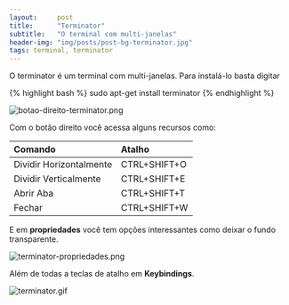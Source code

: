 ```yaml
---
layout:     post
title:      "Terminator"
subtitle:   "O terminal com multi-janelas"
header-img: "img/posts/post-bg-terminator.jpg"
tags: terminal, terminator
---
```


O terminator é um terminal com multi-janelas. Para instalá-lo basta digitar

{% highlight bash %}
sudo apt-get install terminator
{% endhighlight %}

<img src="{{ site.baseurl }}/img/posts/botao-direito-terminator.png" alt="botao-direito-terminator.png">

Com o botão direito você acessa alguns recursos como:

| Comando                 | Atalho       |
| :-----------------------| :----------- |
| Dividir Horizontalmente | CTRL+SHIFT+O |
| Dividir Verticalmente   | CTRL+SHIFT+E |
| Abrir Aba               | CTRL+SHIFT+T |
| Fechar                  | CTRL+SHIFT+W |

E em **propriedades** você tem opções interessantes como deixar o fundo transparente.

<img src="{{ site.baseurl }}/img/posts/terminator-propriedades.png" alt="terminator-propriedades.png">

Além de todas a teclas de atalho em **Keybindings**.

<img src="{{ site.baseurl }}/img/posts/terminator.gif" alt="terminator.gif">
